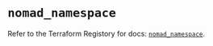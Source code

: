 # `nomad_namespace`

Refer to the Terraform Registory for docs: [`nomad_namespace`](https://www.terraform.io/docs/providers/nomad/r/namespace).
